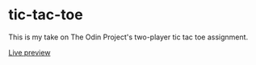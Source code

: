 # tic-tac-toe

This is my take on The Odin Project's two-player tic tac toe assignment.

[Live preview](https://ondrasvec.github.io/tic-tac-toe)
